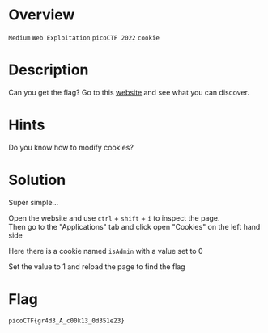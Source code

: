 # Overview
`Medium` `Web Exploitation` `picoCTF 2022` `cookie`

# Description
Can you get the flag?
Go to this [website](http://saturn.picoctf.net:64859/) and see what you can discover.

# Hints
Do you know how to modify cookies?

# Solution
Super simple...

Open the website and use `ctrl` + `shift` + `i` to inspect the page.   
Then go to the "Applications" tab and click open "Cookies" on the left hand side

Here there is a cookie named `isAdmin` with a value set to 0

Set the value to 1 and reload the page to find the flag

# Flag
`picoCTF{gr4d3_A_c00k13_0d351e23}`
